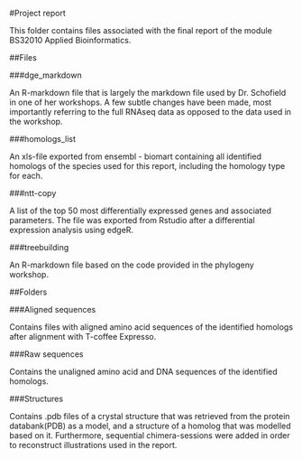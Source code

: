 #Project report

This folder contains files associated with the final report of the 
module BS32010 Applied Bioinformatics.

##Files


###dge_markdown

An R-markdown file that is largely the markdown file used by Dr. 
Schofield in one of her workshops. A few subtle changes have been made, 
most importantly referring to the full RNAseq data as opposed to the 
data used in the workshop.

###homologs_list

An xls-file exported from ensembl - biomart containing all identified 
homologs of the species used for this report, including the homology 
type for each.

###ntt-copy

A list of the top 50 most differentially expressed genes and associated 
parameters. The file was exported from Rstudio after a differential 
expression analysis using edgeR.

###treebuilding

An R-markdown file based on the code provided in the phylogeny workshop.


##Folders

###Aligned sequences

Contains files with aligned amino acid sequences of the identified 
homologs after alignment with T-coffee Expresso.

###Raw sequences

Contains the unaligned amino acid and DNA sequences of the identified 
homologs.

###Structures

Contains .pdb files of a crystal structure that was retrieved from the 
protein databank(PDB) as a model, and a structure of a homolog that was 
modelled based on it. Furthermore, sequential chimera-sessions were 
added in order to reconstruct illustrations used in the report.
